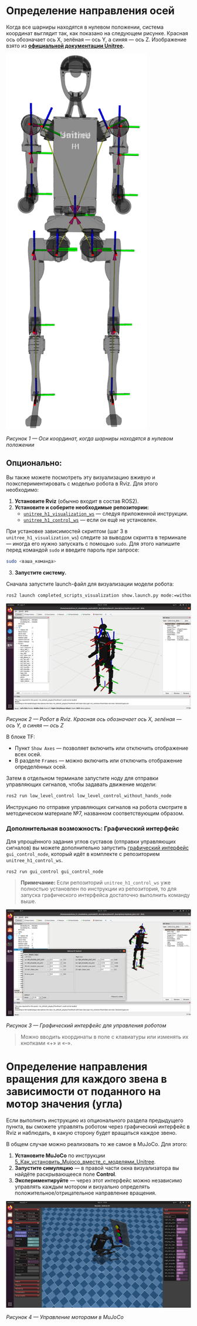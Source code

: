 # Определение направления осей

Когда все шарниры находятся в нулевом положении, система координат выглядит так, как показано на следующем рисунке. Красная ось обозначает ось X, зелёная — ось Y, а синяя — ось Z. Изображение взято из **[официальной документации Unitree](https://support.unitree.com/home/en/developer).**

![Оси координат, когда шарниры находятся в нулевом положении](photo_for_instructions/robot_analysis/the_hinges_are_in_the_zero_position.png)

*Рисунок 1 — Оси координат, когда шарниры находятся в нулевом положении*

## Опционально:

Вы также можете посмотреть эту визуализацию вживую и поэкспериментировать с моделью робота в Rviz. Для этого необходимо:

1. **Установите Rviz** (обычно входит в состав ROS2).
2. **Установите и соберите необходимые репозитории:**
   - [`unitree_h1_visualization_ws`](https://github.com/cyberbanana777/unitree_h1_visualization_ws) — следуя приложенной инструкции.
   - [`unitree_h1_control_ws`](https://github.com/cyberbanana777/unitree_h1_control_ws) — если он ещё не установлен.

При установке зависимостей скриптом (шаг 3 в `unitree_h1_visualization_ws`) следите за выводом скрипта в терминале — иногда его нужно запускать с помощью `sudo`. Для этого напишите перед командой `sudo` и введите пароль при запросе:

```bash
sudo <ваша_команда>
```

3. **Запустите систему.**

Сначала запустите launch-файл для визуализации модели робота:

```bash
ros2 launch completed_scripts_visualization show.launch.py mode:=without_hands launch_rviz:=True robot:=simulation
```

![Робот в Rviz](photo_for_instructions/robot_analysis/robot_in_rviz.png)

*Рисунок 2 — Робот в Rviz. Красная ось обозначает ось X, зелёная — ось Y, а синяя — ось Z*

В блоке TF:
- Пункт `Show Axes` — позволяет включить или отключить отображение всех осей.
- В разделе `Frames` — можно включить или отключить отображение определённых осей.

Затем в отдельном терминале запустите ноду для отправки управляющих сигналов, чтобы задавать движение модели:

```bash
ros2 run low_level_control low_level_control_without_hands_node
```

Инструкцию по отправке управляющих сигналов на робота смотрите в методическом материале №7, названном соответствующим образом.

### Дополнительная возможность: Графический интерфейс

Для упрощённого задания углов суставов (отправки управляющих сигналов) вы можете дополнительно запустить [графический интерфейс](https://github.com/cyberbanana777/unitree_h1_control_ws?tab=readme-ov-file#gui_control) `gui_control_node`, который идёт в комплекте с репозиторием `unitree_h1_control_ws`.

```bash
ros2 run gui_control gui_control_node
```

> **Примечание:** Если репозиторий `unitree_h1_control_ws` уже полностью установлен по инструкции из репозитория, то для запуска графического интерфейса достаточно выполнить команду выше.

![Робот в Rviz](photo_for_instructions/robot_analysis/gui_control.png)

*Рисунок 3 — Графический интерфейс для управления роботом*

> Можно вводить координаты в поле с клавиатуры или изменять их кнопками «+» и «–».

# Определение направления вращения для каждого звена в зависимости от поданного на мотор значения (угла)

Если выполнить инструкцию из опционального раздела предыдущего пункта, вы сможете управлять роботом через графический интерфейс в Rviz и наблюдать, в какую сторону будет вращаться каждое звено.

В общем случае можно реализовать то же самое в MuJoCo. Для этого:

1. **Установите MuJoCo** по инструкции [5_Как_установить_Mujoco_вместе_с_моделями_Unitree](https://github.com/cyberbanana777/unitree_h1_docs/blob/main/instructions_and_manuals/5_Как_установить_Mujoco_вместе_с_моделями_Unitree.md).
2. **Запустите симуляцию** — в правой части окна визуализатора вы найдёте раскрывающееся поле **Control**.
3. **Экспериментируйте** — через этот интерфейс можно независимо управлять каждым мотором и визуально определять положительное/отрицательное направление вращения.

![Управление моторами в MuJoCo](photo_for_instructions/robot_analysis/control_joints_in_mujoco.png)

*Рисунок 4 — Управление моторами в MuJoCo*